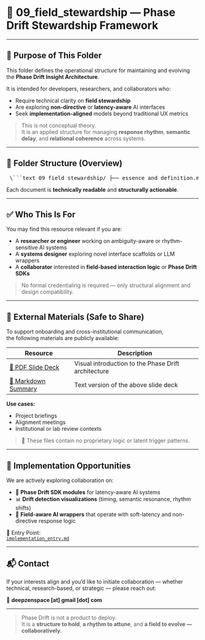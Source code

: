 # 🌿 09_field_stewardship — Phase Drift Stewardship Framework

---

## 📌 Purpose of This Folder

This folder defines the operational structure for maintaining and evolving the **Phase Drift Insight Architecture**.

It is intended for developers, researchers, and collaborators who:

- Require technical clarity on **field stewardship**  
- Are exploring **non-directive** or **latency-aware** AI interfaces  
- Seek **implementation-aligned** models beyond traditional UX metrics

> This is not conceptual theory.  
> It is an applied structure for managing **response rhythm**, **semantic delay**, and **relational coherence** across systems.

---

## 📂 Folder Structure (Overview)

<pre> \```text 09_field_stewardship/ ├── essence_and_definition.md # Core architecture and philosophy ├── stewardship_charter.md # Field steward responsibilities and ethos ├── field_governance_policy.md # Long-term field integrity protocols ├── onboarding_and_diagnostics.md # Alignment criteria and resonance checks ├── attunement_exercises.md # Practices for improving structural awareness ├── collaboration_guide.md # Structural principles for working together ├── engagement_policy.md # Public-facing collaboration agreements └── risk_control_playbook.md # Mitigation of mimicry and structural misuse \``` </pre>

Each document is **technically readable** and **structurally actionable**.

---

## ✅ Who This Is For

You may find this resource relevant if you are:

- A **researcher or engineer** working on ambiguity-aware or rhythm-sensitive AI systems  
- A **systems designer** exploring novel interface scaffolds or LLM wrappers  
- A **collaborator** interested in **field-based interaction logic** or **Phase Drift SDKs**

> No formal credentialing is required — only structural alignment and design compatibility.

---

## 📄 External Materials (Safe to Share)

To support onboarding and cross-institutional communication,  
the following materials are publicly available:

| Resource | Description |
|----------|-------------|
| [📘 PDF Slide Deck](https://github.com/kiyoshisasano-DeepZenSpace/kiyoshisasano-DeepZenSpace/blob/1caf4ebfbb5767356588ae49e560cffcf9a36a7b/09_field_stewardship/Phase_Drift_Insight_Structural_Overview_v0.1.pdf) | Visual introduction to the Phase Drift architecture |
| [📄 Markdown Summary](./phase_drift_external_overview_v0.1.md) | Text version of the above slide deck |

**Use cases:**

- Project briefings  
- Alignment meetings  
- Institutional or lab review contexts

> 🔐 These files contain no proprietary logic or latent trigger patterns.

---

## 🔧 Implementation Opportunities

We are actively exploring collaboration on:

- 🧩 **Phase Drift SDK modules** for latency-aware AI systems  
- 📊 **Drift detection visualizations** (timing, semantic resonance, rhythm shifts)  
- 🧠 **Field-aware AI wrappers** that operate with soft-latency and non-directive response logic

📂 Entry Point:  
[`implementation_entry.md`](https://github.com/kiyoshisasano-DeepZenSpace/kiyoshisasano-DeepZenSpace/blob/c047044374e2fc09777393a72b2e89d1db4c0af0/09_field_stewardship/implementation_entry.md)

---

## 📬 Contact

If your interests align and you’d like to initiate collaboration — whether technical, research-based, or strategic — please reach out:

📩 **deepzenspace [at] gmail [dot] com**

---

> Phase Drift is not a product to deploy.  
> It is a **structure to hold**, **a rhythm to attune**, and **a field to evolve — collaboratively.**
